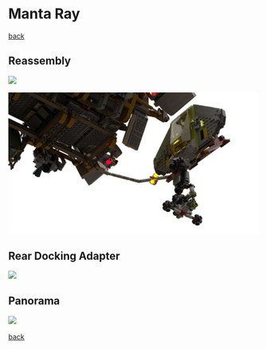 # Manta Ray

[back](../dse-01-and-the-red-planet.md)

## Reassembly

![](./manta-ray_1.png)

![](./manta-ray_2.png)

## Rear Docking Adapter

![](./manta-ray_3.png)

## Panorama

![](./manta-ray_4.png)

[back](../dse-01-and-the-red-planet.md)
